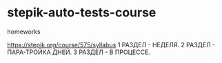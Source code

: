 ﻿# stepik-auto-tests-course
homeworks

https://stepik.org/course/575/syllabus
1 РАЗДЕЛ - НЕДЕЛЯ.
2 РАЗДЕЛ - ПАРА-ТРОЙКА ДНЕЙ.
3 РАЗДЕЛ - В ПРОЦЕССЕ.
